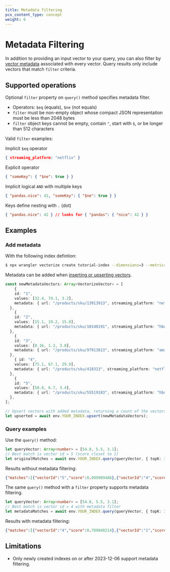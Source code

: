 ```yaml
---
title: Metadata filtering
pcx_content_type: concept
weight: 6
---
```


# Metadata Filtering

In addition to providing an input vector to your query, you can also filter by [vector metadata](/vectorize/learning/insert-vectors/#metadata) associated with every vector. Query results only include vectors that match `filter` criteria. 

## Supported operations

Optional `filter` property on `query()` method specifies metadata filter.
- Operators: `$eq` (equals), `$ne` (not equals)
- `filter` must be non-empty object whose compact JSON representation must be less than 2048 bytes
- `filter` object keys cannot be empty, contain `"`, start with `$`, or be longer than 512 characters

Valid `filter` examples:

Implicit `$eq` operator
```json
{ streaming_platform: "netflix" }
```

Explicit operator
```json
{ "someKey": { "$ne": true } }
```

Implicit logical `AND` with multiple keys
```json
{ "pandas.nice": 42, "someKey": { "$ne": true } }
```

Keys define nesting with `.` (dot)
```json
{ "pandas.nice": 42 } // looks for { "pandas": { "nice": 42 } }
```

## Examples

### Add metadata

With the following index defintion:

```sh
$ npx wrangler vectorize create tutorial-index --dimensions=3 --metric=cosine
```

Metadata can be added when [inserting or upserting vectors](/vectorize/learning/insert-vectors/#examples).

```ts
const newMetadataVectors: Array<VectorizeVector> = [
	{ 
    id: "1", 
    values: [32.4, 74.1, 3.2], 
    metadata: { url: "/products/sku/13913913", streaming_platform: "netflix" } 
  },
	{ 
    id: "2", 
    values: [15.1, 19.2, 15.8], 
    metadata: { url: "/products/sku/10148191", streaming_platform: "hbo" } 
  },
	{ 
    id: "3", 
    values: [0.16, 1.2, 3.8], 
    metadata: { url: "/products/sku/97913813", streaming_platform: "amazon" } 
  },
	{ id: "4",
    values: [75.1, 67.1, 29.9], 
    metadata: { url: "/products/sku/418313", streaming_platform: "netflix" } 
  },
	{ 
    id: "5", 
    values: [58.8, 6.7, 3.4], 
    metadata: { url: "/products/sku/55519183", streaming_platform: "hbo" } 
  },
];

// Upsert vectors with added metadata, returning a count of the vectors upserted and their vector IDs
let upserted = await env.YOUR_INDEX.upsert(newMetadataVectors);
```

### Query examples

Use the `query()` method:

```ts
let queryVector: Array<number> = [54.8, 5.5, 3.1];
// Best match is vector id = 5 (score closet to 1)
let originalMatches = await env.YOUR_INDEX.query(queryVector, { topK: 3, returnValues: true, returnMetadata: true });
```

Results without metadata filtering:

```json
{"matches":[{"vectorId":"5","score":0.999909486},{"vectorId":"4","score":0.789848214},{"vectorId":"2","score":0.611976262}]}
```

The same `query()` method with a `filter` property supports metadata filtering.

```ts
let queryVector: Array<number> = [54.8, 5.5, 3.1];
// Best match is vector id = 4 with metadata filter
let metadataMatches = await env.YOUR_INDEX.query(queryVector, { topK: 3, filter: { streaming_platform: "netflix" }, returnValues: true, returnMetadata: true } )
```

Results with metadata filtering:

```json
{"matches":[{"vectorId":"4","score":0.789848214},{"vectorId":"1","score":0.491185264}]}
```

## Limitations
- Only newly created indexes on or after 2023-12-06 support metadata filtering.